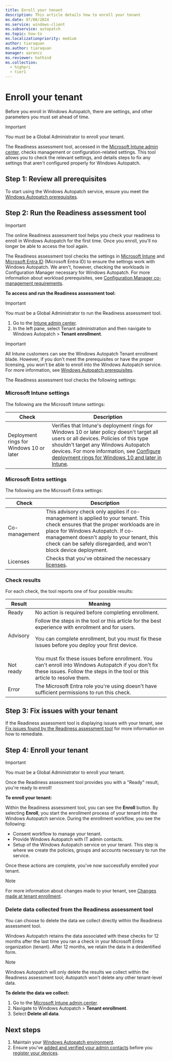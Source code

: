 ```yaml
---
title: Enroll your tenant
description: This article details how to enroll your tenant
ms.date: 07/08/2024
ms.service: windows-client
ms.subservice: autopatch
ms.topic: how-to
ms.localizationpriority: medium
author: tiaraquan
ms.author: tiaraquan
manager: aaroncz
ms.reviewer: hathind
ms.collection:
  - highpri
  - tier1
---
```


# Enroll your tenant

Before you enroll in Windows Autopatch, there are settings, and other parameters you must set ahead of time.

> [!IMPORTANT]
> You must be a Global Administrator to enroll your tenant.

The Readiness assessment tool, accessed in the [Microsoft Intune admin center](https://go.microsoft.com/fwlink/?linkid=2109431), checks management or configuration-related settings. This tool allows you to check the relevant settings, and details steps to fix any settings that aren't configured properly for Windows Autopatch.

## Step 1: Review all prerequisites

To start using the Windows Autopatch service, ensure you meet the [Windows Autopatch prerequisites](../prepare/windows-autopatch-prerequisites.md).

## Step 2: Run the Readiness assessment tool

> [!IMPORTANT]
> The online Readiness assessment tool helps you check your readiness to enroll in Windows Autopatch for the first time. Once you enroll, you'll no longer be able to access the  tool again.

The Readiness assessment tool checks the settings in [Microsoft Intune](#microsoft-intune-settings) and [Microsoft Entra ID](#azure-active-directory-settings) (Microsoft Entra ID) to ensure the settings work with Windows Autopatch. We aren't, however, checking the workloads in Configuration Manager necessary for Windows Autopatch. For more information about workload prerequisites, see [Configuration Manager co-management requirements](../prepare/windows-autopatch-prerequisites.md#configuration-manager-co-management-requirements).

**To access and run the Readiness assessment tool:**

> [!IMPORTANT]
> You must be a Global Administrator to run the Readiness assessment tool.

1. Go to the [Intune admin center](https://go.microsoft.com/fwlink/?linkid=2109431).
2. In the left pane, select Tenant administration and then navigate to Windows Autopatch > **Tenant enrollment**.

> [!IMPORTANT]
> All Intune customers can see the Windows Autopatch Tenant enrollment blade. However, if you don't meet the prerequisites or have the proper licensing, you won't be able to enroll into the Windows Autopatch service. For more information, see [Windows Autopatch prerequisites](windows-autopatch-prerequisites.md#more-about-licenses).

The Readiness assessment tool checks the following settings:

### Microsoft Intune settings

The following are the Microsoft Intune settings:

| Check | Description |
| ----- | ----- |
| Deployment rings for Windows 10 or later | Verifies that Intune's deployment rings for Windows 10 or later policy doesn't target all users or all devices. Policies of this type shouldn't target any Windows Autopatch devices. For more information, see [Configure deployment rings for Windows 10 and later in Intune](/mem/intune/protect/windows-10-update-rings). |

<a name='azure-active-directory-settings'></a>

### Microsoft Entra settings

The following are the Microsoft Entra settings:

| Check | Description |
| ----- | ----- |
| Co-management |  This advisory check only applies if co-management is applied to your tenant. This check ensures that the proper workloads are in place for Windows Autopatch. If co-management doesn't apply to your tenant, this check can be safely disregarded, and won't block device deployment. |
| Licenses | Checks that you've obtained the necessary [licenses](../prepare/windows-autopatch-prerequisites.md#more-about-licenses). |

### Check results

For each check, the tool reports one of four possible results:

| Result | Meaning |
| ----- | ----- |
| Ready | No action is required before completing enrollment. |
| Advisory | Follow the steps in the tool or this article for the best experience with enrollment and for users.<p><p>You can complete enrollment, but you must fix these issues before you deploy your first device. |
| Not ready | You must fix these issues before enrollment. You can't enroll into Windows Autopatch if you don't fix these issues. Follow the steps in the tool or this article to resolve them.  |
| Error | The Microsoft Entra role you're using doesn't have sufficient permissions to run this check. |

## Step 3: Fix issues with your tenant

If the Readiness assessment tool is displaying issues with your tenant, see [Fix issues found by the Readiness assessment tool](../prepare/windows-autopatch-fix-issues.md) for more information on how to remediate.

## Step 4: Enroll your tenant

> [!IMPORTANT]
> You must be a Global Administrator to enroll your tenant.

Once the Readiness assessment tool provides you with a "Ready" result, you're ready to enroll!

**To enroll your tenant:**

Within the Readiness assessment tool, you can see the **Enroll** button. By selecting **Enroll**, you start the enrollment process of your tenant into the Windows Autopatch service. During the enrollment workflow, you see the following:

- Consent workflow to manage your tenant.
- Provide Windows Autopatch with IT admin contacts.
- Setup of the Windows Autopatch service on your tenant. This step is where we create the policies, groups and accounts necessary to run the service.

Once these actions are complete, you've now successfully enrolled your tenant.

> [!NOTE]
> For more information about changes made to your tenant, see [Changes made at tenant enrollment](../references/windows-autopatch-changes-to-tenant.md).

### Delete data collected from the Readiness assessment tool

You can choose to delete the data we collect directly within the Readiness assessment tool.

Windows Autopatch retains the data associated with these checks for 12 months after the last time you ran a check in your Microsoft Entra organization (tenant). After 12 months, we retain the data in a deidentified form.

> [!NOTE]
> Windows Autopatch will only delete the results we collect within the Readiness assessment tool; Autopatch won't delete any other tenant-level data.

**To delete the data we collect:**

1. Go to the [Microsoft Intune admin center](https://go.microsoft.com/fwlink/?linkid=2109431).
2. Navigate to Windows Autopatch > **Tenant enrollment**.
3. Select **Delete all data**.

## Next steps

1. Maintain your [Windows Autopatch environment](../operate/windows-autopatch-maintain-environment.md).
1. Ensure you've [added and verified your admin contacts](../deploy/windows-autopatch-admin-contacts.md) before you [register your devices](../deploy/windows-autopatch-register-devices.md).
